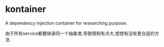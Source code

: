 # kontainer
A dependency injection container for researching purpose.

由于所有service都要继承同一个抽象类,导致限制有点大,想想有没有更合适的方法.